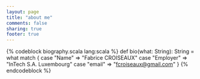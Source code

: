 ```yaml
---
layout: page
title: "about me"
comments: false 
sharing: true
footer: true
---
```

{% codeblock biography.scala lang:scala %}
  def bio(what: String): String = what match {
    case "Name" => "Fabrice CROISEAUX"
    case "Employer" => "InTech S.A. Luxembourg"
    case "email" => "fcroiseaux@gmail.com"
  }
{% endcodeblock %}
